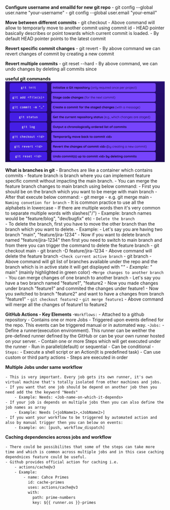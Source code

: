 **Configure username and emailId for new git repo**
    - git config --global user.name "your-username"
    - git config --global user.email "your-email"

**Move between different commits**
    - git checkout <id>
    - Above command will allow to temporarly move to another commit using commit id
    - HEAD pointer basically describes or point towards which current commit is loaded.
    - By default HEAD pointer points to the latest commit

**Revert specific commit changes**
    - git revert <id>
    - By above command we can revert changes of commit by creating a new commit

**Revert multiple commits**
    - git reset --hard <id>
    - By above command, we can undo changes by deleting all commits since <id>

**useful git commands**
![Git commands](commands.png)


**What is branches in git**
    -  Branches are like a container which contains commits
    - feature branch is branch where you can implement feature specific commit without impacting the main branch.
    - You can merge the feature branch changes to main branch using below command:
        - First you should be on the branch which you want to be merge with main branch
        - After that execute below command:
            - git merge <branchName>
            - e.g. git merge main
    -`Naming convetion for branch`
        - It is common practice to use all the alphabets in lowercase
        - If there are multiple words then it's very common to separate multiple words with slashes("/")
        - Example: branch names would be "feature/blog", "dev/bugfix" etc
    - `Delete the branch`    
        - To delete the branch, first you have to move the other branch than the branch which you want to delete.
        - Example:
            - Let's say you are having two branch "main", "feature/jira-1234"
            - Now if you want to delete branch named "feature/jira-1234" then first you need to switch to main branch and from there you can trigger the command to delete the feature branch
            - git checkout main
            - git branch -D feature/jira-1234
            - Above command will delete the feature branch
    -`Check current active branch`
        - git branch
        - Above command will git list of branches available under the repo and the branch which is in active state it will get displayed with "*"
        - Example: "* main" (mainly highlighted in green color)
    -`Merge changes to another branch`
        - You can merge changes of one branch to another branch
        - Let's say you have a two branch named "feature1", "feature2
        - Now you made changes under branch "feature1"  and commited the changes under feature1
        - Now you switched to branch "feature2" and want to have a changes from branch "feature1"
            - `git checkout feature2`
            - `git merge feature1`
        - Above command will merge all the changes of feature1 to feature2

**GitHub Actions - Key Elements**
    -`Workflows:`
        - Attached to a github repository
        - Contains one or more Jobs
        - Triggered upon events defined for the repo. This events can be triggered manual or in automated way.
    -`Jobs:`
        - Define a runner(execution environment). This runner can be weither the pre-defined runner defined by the GitHub or can be your own runner hosted on your server.
        - Contain one or more Steps which will get executed under the runner
        - Run in parallel(default) or sequential
        - Can be conditional
    -`Steps:`
        - Execute a shell script or an Action(It is predefined task)
        - Can use custom or third party actions
        - Steps are executed in order

**Multiple Jobs under same workflow**
    
    - This is very important. Every job gets its own runner, it's own virtual machine that's totally isolated from other machines and jobs.
    - If you want that one job should be depend on another job then you need add the the keyword "Needs"
        - Example: Needs: <Job-name-on-which-it-depends>
    - If your job is depends on multiple jobs then you can also define the job names as array
        - Example: Needs [<jobName1>,<JobName2>]
    - If you want your workflow to be triggered by automated action and also by manual trigger then you can below on events:
        - Example: on: [push, workflow_dispatch]

**Caching dependencies across jobs and workflow**

    - There could be possibilites that some of the steps can take more time and which is common across multiple jobs and in this case caching dependnices feature could be useful.
    - Github provides official action for caching i.e.
        - actions/cache@v3
        - Example:
            - name: Cahce Primes
              id: cache-primes
              uses: actions/cache@v3
              with:
                path: prime-numbers
                key: ${{ runner.os }}-primes